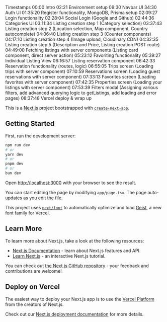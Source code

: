 Timestamps
00:00 Intro
02:21 Environment setup
09:30 Navbar UI
34:30 Auth UI
01:35:20 Register functionality, MongoDB, Prisma setup
02:09:27 Login functionality
02:28:04 Social Login (Google and Github)
02:44:36 Categories UI
03:11:34 Listing creation step 1 (Category selection)
03:37:43 Listing creation step 2 (Location selection, Map component, Country autocomplete)
04:06:40 Listing creation step 3 (Counter components)
04:17:10 Listing creation step 4 (Image upload, Cloudinary CDN)
04:32:35 Listing creation step 5 (Description and Price, Listing creation POST route)
04:49:00 Fetching listings with server components (Listing card component, direct server action)
05:23:12 Favoriting functionality
05:39:27 Individual Listing View
06:16:57 Listing reservation component
06:42:33 Reservation functionality (routes, logic)
06:55:05 Trips screen (Loading trips with server component)
07:10:59 Reservations screen (Loading guest reservations with server component)
07:33:13 Favorites screen (Loading favorites with server component)
07:42:35 Properties screen (Loading your listings with server component)
07:53:39 Filters modal (Assigning various filters, add advanced querying logic to getListings, add loading and error pages)
08:37:48 Vercel deploy & wrap up

This is a [Next.js](https://nextjs.org) project bootstrapped with [`create-next-app`](https://nextjs.org/docs/app/api-reference/cli/create-next-app).

## Getting Started

First, run the development server:

```bash
npm run dev
# or
yarn dev
# or
pnpm dev
# or
bun dev
```

Open [http://localhost:3000](http://localhost:3000) with your browser to see the result.

You can start editing the page by modifying `app/page.tsx`. The page auto-updates as you edit the file.

This project uses [`next/font`](https://nextjs.org/docs/app/building-your-application/optimizing/fonts) to automatically optimize and load [Geist](https://vercel.com/font), a new font family for Vercel.

## Learn More

To learn more about Next.js, take a look at the following resources:

- [Next.js Documentation](https://nextjs.org/docs) - learn about Next.js features and API.
- [Learn Next.js](https://nextjs.org/learn) - an interactive Next.js tutorial.

You can check out [the Next.js GitHub repository](https://github.com/vercel/next.js) - your feedback and contributions are welcome!

## Deploy on Vercel

The easiest way to deploy your Next.js app is to use the [Vercel Platform](https://vercel.com/new?utm_medium=default-template&filter=next.js&utm_source=create-next-app&utm_campaign=create-next-app-readme) from the creators of Next.js.

Check out our [Next.js deployment documentation](https://nextjs.org/docs/app/building-your-application/deploying) for more details.